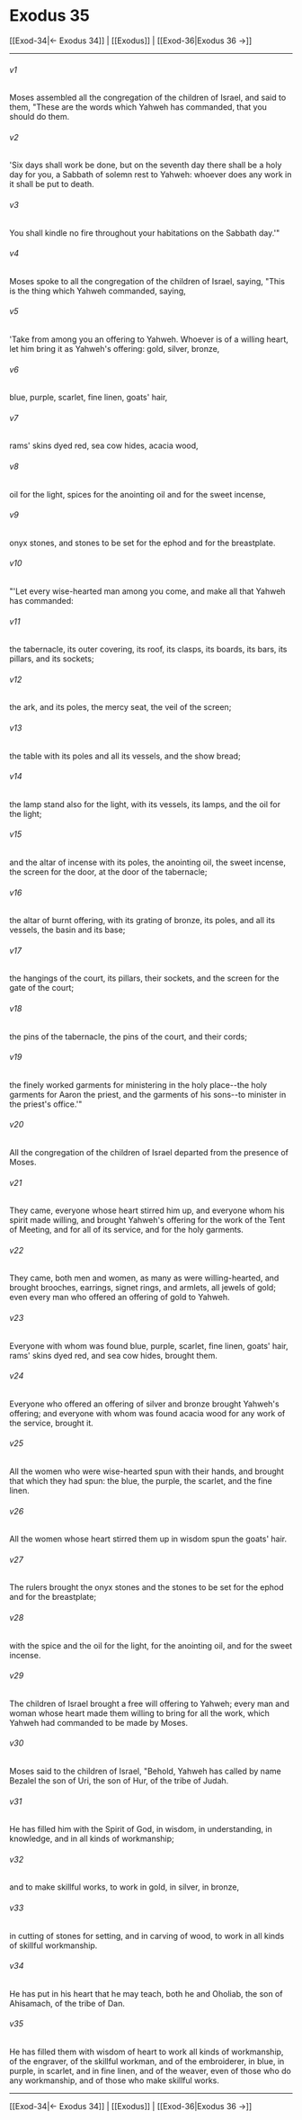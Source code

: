 # Exodus 35

[[Exod-34|← Exodus 34]] | [[Exodus]] | [[Exod-36|Exodus 36 →]]
***



###### v1 
Moses assembled all the congregation of the children of Israel, and said to them, "These are the words which Yahweh has commanded, that you should do them. 

###### v2 
'Six days shall work be done, but on the seventh day there shall be a holy day for you, a Sabbath of solemn rest to Yahweh: whoever does any work in it shall be put to death. 

###### v3 
You shall kindle no fire throughout your habitations on the Sabbath day.'" 

###### v4 
Moses spoke to all the congregation of the children of Israel, saying, "This is the thing which Yahweh commanded, saying, 

###### v5 
'Take from among you an offering to Yahweh. Whoever is of a willing heart, let him bring it as Yahweh's offering: gold, silver, bronze, 

###### v6 
blue, purple, scarlet, fine linen, goats' hair, 

###### v7 
rams' skins dyed red, sea cow hides, acacia wood, 

###### v8 
oil for the light, spices for the anointing oil and for the sweet incense, 

###### v9 
onyx stones, and stones to be set for the ephod and for the breastplate. 

###### v10 
"'Let every wise-hearted man among you come, and make all that Yahweh has commanded: 

###### v11 
the tabernacle, its outer covering, its roof, its clasps, its boards, its bars, its pillars, and its sockets; 

###### v12 
the ark, and its poles, the mercy seat, the veil of the screen; 

###### v13 
the table with its poles and all its vessels, and the show bread; 

###### v14 
the lamp stand also for the light, with its vessels, its lamps, and the oil for the light; 

###### v15 
and the altar of incense with its poles, the anointing oil, the sweet incense, the screen for the door, at the door of the tabernacle; 

###### v16 
the altar of burnt offering, with its grating of bronze, its poles, and all its vessels, the basin and its base; 

###### v17 
the hangings of the court, its pillars, their sockets, and the screen for the gate of the court; 

###### v18 
the pins of the tabernacle, the pins of the court, and their cords; 

###### v19 
the finely worked garments for ministering in the holy place--the holy garments for Aaron the priest, and the garments of his sons--to minister in the priest's office.'" 

###### v20 
All the congregation of the children of Israel departed from the presence of Moses. 

###### v21 
They came, everyone whose heart stirred him up, and everyone whom his spirit made willing, and brought Yahweh's offering for the work of the Tent of Meeting, and for all of its service, and for the holy garments. 

###### v22 
They came, both men and women, as many as were willing-hearted, and brought brooches, earrings, signet rings, and armlets, all jewels of gold; even every man who offered an offering of gold to Yahweh. 

###### v23 
Everyone with whom was found blue, purple, scarlet, fine linen, goats' hair, rams' skins dyed red, and sea cow hides, brought them. 

###### v24 
Everyone who offered an offering of silver and bronze brought Yahweh's offering; and everyone with whom was found acacia wood for any work of the service, brought it. 

###### v25 
All the women who were wise-hearted spun with their hands, and brought that which they had spun: the blue, the purple, the scarlet, and the fine linen. 

###### v26 
All the women whose heart stirred them up in wisdom spun the goats' hair. 

###### v27 
The rulers brought the onyx stones and the stones to be set for the ephod and for the breastplate; 

###### v28 
with the spice and the oil for the light, for the anointing oil, and for the sweet incense. 

###### v29 
The children of Israel brought a free will offering to Yahweh; every man and woman whose heart made them willing to bring for all the work, which Yahweh had commanded to be made by Moses. 

###### v30 
Moses said to the children of Israel, "Behold, Yahweh has called by name Bezalel the son of Uri, the son of Hur, of the tribe of Judah. 

###### v31 
He has filled him with the Spirit of God, in wisdom, in understanding, in knowledge, and in all kinds of workmanship; 

###### v32 
and to make skillful works, to work in gold, in silver, in bronze, 

###### v33 
in cutting of stones for setting, and in carving of wood, to work in all kinds of skillful workmanship. 

###### v34 
He has put in his heart that he may teach, both he and Oholiab, the son of Ahisamach, of the tribe of Dan. 

###### v35 
He has filled them with wisdom of heart to work all kinds of workmanship, of the engraver, of the skillful workman, and of the embroiderer, in blue, in purple, in scarlet, and in fine linen, and of the weaver, even of those who do any workmanship, and of those who make skillful works.

***
[[Exod-34|← Exodus 34]] | [[Exodus]] | [[Exod-36|Exodus 36 →]]
